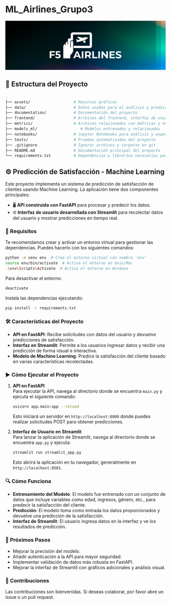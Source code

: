 # ML_Airlines_Grupo3

![](./assets/logo.png)

## 📁 **Estructura del Proyecto**

```bash
.
├── assets/                   # Recursos gráficos
├── data/                     # Datos usados para el análisis y predicciones
├── documentation/            # Documentación del proyecto
├── frontend/                 # Archivos del frontend, interfaz de usuario
├── metrics/                  # Archivos relacionados con métricas y evaluación
├── models_ml/                   # Modelos entrenados y relacionados
├── notebooks/                # Jupyter Notebooks para análisis y experimentación
├── tests/                    # Pruebas automatizadas del proyecto
├── .gitignore                # Ignorar archivos y carpetas en git
├── README.md                 # Documentación principal del proyecto
└── requirements.txt          # Dependencias y librerías necesarias para el proyecto
```

## ⚙️ **Predicción de Satisfacción - Machine Learning**

Este proyecto implementa un sistema de predicción de satisfacción de clientes usando Machine Learning. La aplicación tiene dos componentes principales:

- 🖥️ **API construida con FastAPI** para procesar y predecir los datos.
- 🌐 **Interfaz de usuario desarrollada con Streamlit** para recolectar datos del usuario y mostrar predicciones en tiempo real.

### 🚀 Requisitos

Te recomendamos crear y activar un entorno virtual para gestionar las dependencias. Puedes hacerlo con los siguientes comandos:

```bash
python -m venv env  # Crea el entorno virtual con nombre 'env'
source env/bin/activate  # Activa el entorno en Unix/Mac
.\env\Scripts\Activate  # Activa el entorno en Windows
```

Para desactivar el entorno:
```bash
deactivate
```

Instala las dependencias ejecutando:

```bash
pip install -r requirements.txt
```

### 🛠️ **Características del Proyecto**

- **API en FastAPI**: Recibe solicitudes con datos del usuario y devuelve predicciones de satisfacción.
- **Interfaz en Streamlit**: Permite a los usuarios ingresar datos y recibir una predicción de forma visual e interactiva.
- **Modelo de Machine Learning**: Predice la satisfacción del cliente basado en varias características recolectadas.

### ▶️ **Cómo Ejecutar el Proyecto**

1. **API en FastAPI**  
   Para ejecutar la API, navega al directorio donde se encuentra `main.py` y ejecuta el siguiente comando:

   ```bash
   uvicorn app.main:app --reload
   ```

   Esto iniciará un servidor en `http://localhost:8000` donde puedes realizar solicitudes POST para obtener predicciones.

2. **Interfaz de Usuario en Streamlit**  
   Para lanzar la aplicación de Streamlit, navega al directorio donde se encuentra `app.py` y ejecuta:

   ```bash
   streamlit run streamlit_app.py
   ```

   Esto abrirá la aplicación en tu navegador, generalmente en `http://localhost:8501`.

### 🔍 **Cómo Funciona**

- **Entrenamiento del Modelo**: El modelo fue entrenado con un conjunto de datos que incluye variables como edad, ingresos, género, etc., para predecir la satisfacción del cliente.
- **Predicción**: El modelo toma como entrada los datos proporcionados y devuelve una predicción de la satisfacción.
- **Interfaz de Streamlit**: El usuario ingresa datos en la interfaz y ve los resultados de predicción.

### 🔧 **Próximos Pasos**

- Mejorar la precisión del modelo.
- Añadir autenticación a la API para mayor seguridad.
- Implementar validación de datos más robusta en FastAPI.
- Mejorar la interfaz de Streamlit con gráficos adicionales y análisis visual.

### 🤝 **Contribuciones**

Las contribuciones son bienvenidas. Si deseas colaborar, por favor abre un issue o un pull request.
